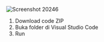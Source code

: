 ![Screenshot 20246](https://github.com/user-attachments/assets/13c8c1b6-2ee9-49d2-957c-8e214e694cb6)

1. Download code ZIP
2. Buka folder di Visual Studio Code
3. Run

